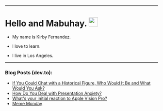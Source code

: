 
<img src="https://komarev.com/ghpvc/?username=kirbygit&style=flat-square&color=blue" alt=""/>

---
<h1>
  Hello and Mabuhay.
  <img src="https://media.giphy.com/media/hvRJCLFzcasrR4ia7z/giphy.gif" width="30px"/>
</h1>

- My name is Kirby Fernandez.

- I love to learn.

- I live in Los Angeles.

---

### Blog Posts (dev.to):
<!-- BLOG-POST-LIST:START -->
- [If You Could Chat with a Historical Figure, Who Would It Be and What Would You Ask?](https://dev.to/codenewbieteam/if-you-could-chat-with-a-historical-figure-who-would-it-be-and-what-would-you-ask-44i8)
- [How Do You Deal with Presentation Anxiety?](https://dev.to/codenewbieteam/do-you-have-presentation-anxiety-43de)
- [What&#39;s your initial reaction to Apple Vision Pro?](https://dev.to/ben/whats-your-initial-reaction-to-apple-vision-pro-3715)
- [Meme Monday](https://dev.to/ben/meme-monday-a8o)
<!-- BLOG-POST-LIST:END -->
